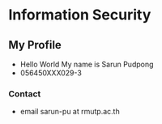 # Information Security
## My Profile
- Hello World My name is Sarun Pudpong
- 056450XXX029-3
### Contact
- email sarun-pu at rmutp.ac.th
